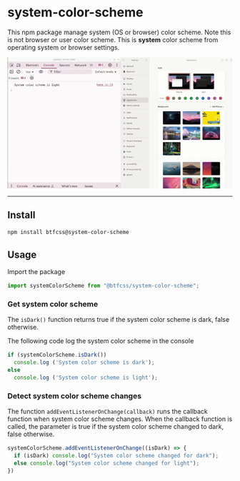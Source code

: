 # system-color-scheme

This npm package manage system (OS or browser) color scheme. 
Note this is not browser or user color scheme. This is **system** color scheme from operating system or browser settings. 


[![Animation showing the system color scheme detection](/images/system-color-scheme.gif)](https://www.youtube.com/watch?v=PnN5bA45lsU)


---

## Install


```bash
npm install btfcss@system-color-scheme
```


## Usage 

Import the package 

```js
import systemColorScheme from "@btfcss/system-color-scheme";
```

### Get system color scheme

The `isDark()` function returns true if the system color scheme is dark, false otherwise. 

The following code log the system color scheme in the console


```js
if (systemColorScheme.isDark()) 
  console.log ('System color scheme is dark');
else
  console.log ('System color scheme is light');
```

### Detect system color scheme changes

The function `addEventListenerOnChange(callback)` runs the callback function when system color scheme changes. When the callback function is called, the parameter is true if the system color scheme changed to dark, false otherwise. 

``` js
systemColorScheme.addEventListenerOnChange((isDark) => {
  if (isDark) console.log("System color scheme changed for dark");
  else console.log("System color scheme changed for light");
})
```